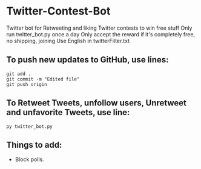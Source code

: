 # Twitter-Contest-Bot
Twitter bot for Retweeting and liking Twitter contests to win free stuff
Only run twitter_bot.py once a day
Only accept the reward if it's completely free, no shipping, joining
Use English in twitterFilter.txt

## To push new updates to GitHub, use lines:
```
git add .
git commit -m "Edited file"
git push origin
```

## To Retweet Tweets, unfollow users, Unretweet and unfavorite Tweets, use line:
```
py twitter_bot.py
```
## Things to add:
 - Block polls.